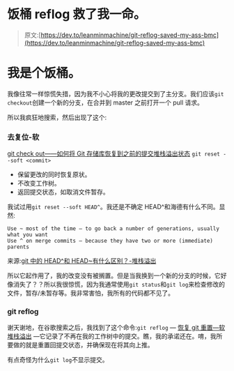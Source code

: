 # 饭桶 reflog 救了我一命。

> 原文:[https://dev.to/leanminmachine/git-reflog-saved-my-ass-bmc](https://dev.to/leanminmachine/git-reflog-saved-my-ass-bmc)

# 我是个饭桶。

我像往常一样惊慌失措，因为我不小心将我的更改提交到了主分支。我们应该`git checkout`创建一个新的分支，在合并到 master 之前打开一个 pull 请求。

所以我疯狂地搜索，然后出现了这个:

### [](#git-reset-soft)去复位-软

[git check out——如何将 Git 存储库恢复到之前的提交堆栈溢出状态](https://stackoverflow.com/questions/4114095/how-to-revert-a-git-repository-to-a-previous-commit)
`git reset --soft <commit>`

*   保留更改的同时恢复原状。
*   不改变工作树。
*   返回提交状态，如取消文件暂存。

我试过用`git reset --soft HEAD^`。我还是不确定 HEAD^和海德有什么不同。显然:

```
Use ~ most of the time — to go back a number of generations, usually what you want
Use ^ on merge commits — because they have two or more (immediate) parents 
```

来源:[git 中的 HEAD^和 HEAD~有什么区别？-堆栈溢出](https://stackoverflow.com/questions/2221658/whats-the-difference-between-head-and-head-in-git)

所以它起作用了，我的改变没有被搁置。但是当我换到一个新的分支的时候，它好像消失了？？所以我很惊慌，因为我通常使用`git status`和`git log`来检查修改的文件，暂存/未暂存等。我非常害怕，我所有的代码都不见了。

### [](#git-reflog)git reflog

谢天谢地，在谷歌搜索之后，我找到了这个命令:`git reflog` — [恢复 git 重置—软堆栈溢出](https://stackoverflow.com/questions/4589251/recovering-a-git-reset-soft) —它记录了不再在我的工作树中的提交。瞧，我的承诺还在。唷，我所要做的就是重置回提交状态，并确保现在将其向上推。

有点奇怪为什么`git log`不显示提交。